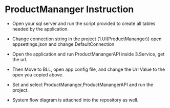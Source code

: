  # ProductMananger Instruction
- Open your sql server and run the script provided to create all tables needed by the application.
- Change connection string in the project (1.UI(ProductMananger)) open appsettings.json and change DefaultConnection
- Open the application and run ProductManangerAPI inside 3.Service, get the url.
- Then Move to BLL, open app.config file, and change the Url Value to the open you copied above.
- Set <Multiple Startup Projects> and select ProductMananger,ProductManangerAPI and run the project.

 - System flow diagram is attached into the repository as well.
